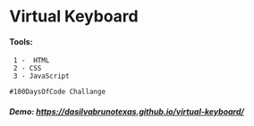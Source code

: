 # Virtual Keyboard 


#### Tools: 
``` 
 1 -  HTML
 2 - CSS
 3 - JavaScript 
```

```
#100DaysOfCode Challange
```

##### Demo: https://dasilvabrunotexas.github.io/virtual-keyboard/
